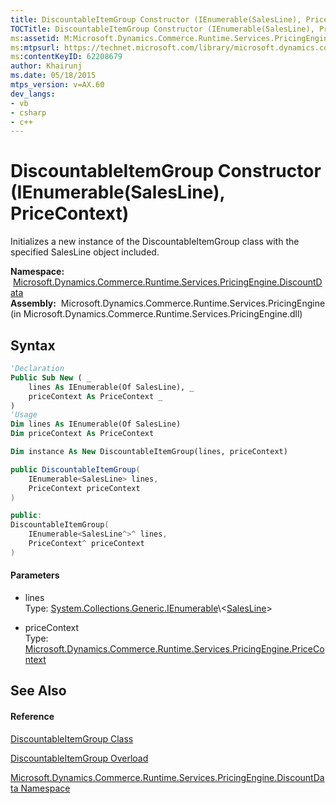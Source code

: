 ```yaml
---
title: DiscountableItemGroup Constructor (IEnumerable(SalesLine), PriceContext) (Microsoft.Dynamics.Commerce.Runtime.Services.PricingEngine.DiscountData)
TOCTitle: DiscountableItemGroup Constructor (IEnumerable(SalesLine), PriceContext)
ms:assetid: M:Microsoft.Dynamics.Commerce.Runtime.Services.PricingEngine.DiscountData.DiscountableItemGroup.#ctor(System.Collections.Generic.IEnumerable{Microsoft.Dynamics.Commerce.Runtime.DataModel.SalesLine},Microsoft.Dynamics.Commerce.Runtime.Services.PricingEngine.PriceContext)
ms:mtpsurl: https://technet.microsoft.com/library/microsoft.dynamics.commerce.runtime.services.pricingengine.discountdata.discountableitemgroup.discountableitemgroup(v=AX.60)
ms:contentKeyID: 62208679
author: Khairunj
ms.date: 05/18/2015
mtps_version: v=AX.60
dev_langs:
- vb
- csharp
- c++
---
```


# DiscountableItemGroup Constructor (IEnumerable(SalesLine), PriceContext)

Initializes a new instance of the DiscountableItemGroup class with the specified SalesLine object included.

**Namespace:**  [Microsoft.Dynamics.Commerce.Runtime.Services.PricingEngine.DiscountData](microsoft-dynamics-commerce-runtime-services-pricingengine-discountdata-namespace.md)  
**Assembly:**  Microsoft.Dynamics.Commerce.Runtime.Services.PricingEngine (in Microsoft.Dynamics.Commerce.Runtime.Services.PricingEngine.dll)

## Syntax

``` vb
'Declaration
Public Sub New ( _
    lines As IEnumerable(Of SalesLine), _
    priceContext As PriceContext _
)
'Usage
Dim lines As IEnumerable(Of SalesLine)
Dim priceContext As PriceContext

Dim instance As New DiscountableItemGroup(lines, priceContext)
```

``` csharp
public DiscountableItemGroup(
    IEnumerable<SalesLine> lines,
    PriceContext priceContext
)
```

``` c++
public:
DiscountableItemGroup(
    IEnumerable<SalesLine^>^ lines, 
    PriceContext^ priceContext
)
```

#### Parameters

  - lines  
    Type: [System.Collections.Generic.IEnumerable](https://technet.microsoft.com/library/9eekhta0\(v=ax.60\))\<[SalesLine](salesline-class-microsoft-dynamics-commerce-runtime-datamodel.md)\>  

<!-- end list -->

  - priceContext  
    Type: [Microsoft.Dynamics.Commerce.Runtime.Services.PricingEngine.PriceContext](pricecontext-class-microsoft-dynamics-commerce-runtime-services-pricingengine.md)  

## See Also

#### Reference

[DiscountableItemGroup Class](discountableitemgroup-class-microsoft-dynamics-commerce-runtime-services-pricingengine-discountdata.md)

[DiscountableItemGroup Overload](discountableitemgroup-constructor-microsoft-dynamics-commerce-runtime-services-pricingengine-discountdata.md)

[Microsoft.Dynamics.Commerce.Runtime.Services.PricingEngine.DiscountData Namespace](microsoft-dynamics-commerce-runtime-services-pricingengine-discountdata-namespace.md)

